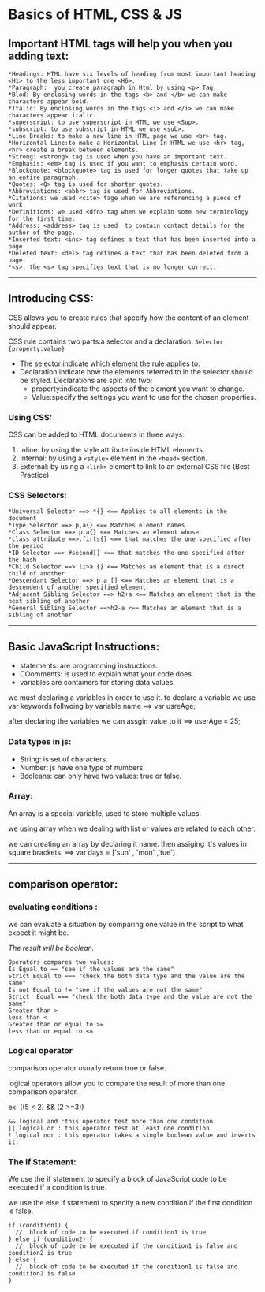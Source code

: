 # Basics of HTML, CSS & JS

## Important HTML tags will help you when you adding text: 
```
*Headings: HTML have six levels of heading from most important heading <H1> to the less important one <H6>.
*Paragraph:  you create paragraph in Html by using <p> Tag.
*Blod: By enclosing words in the tags <b> and </b> we can make characters appear bold.
*Italic: By enclosing words in the tags <i> and </i> we can make characters appear italic.
*superscript: to use superscript in HTML we use <Sup>.
*subscript: to use subscript in HTML we use <sub>.
*Line Breaks: to make a new line in HTML page we use <br> tag.
*Horizontal Line:to make a Horizontal Line In HTML we use <hr> tag, <hr> create a break between elements.
*Strong: <strong> tag is used when you have an important text.
*Emphasis: <em> tag is used if you want to emphasis certain word.
*Blockquote: <blockquote> tag is used for longer quotes that take up an entire paragraph.  
*Quotes: <Q> tag is used for shorter quotes.
*Abbreviations: <abbr> tag is used for Abbreviations.
*Citations: we used <cite> tage when we are referencing a piece of work.
*Definitions: we used <dfn> tag when we explain some new terminology for the first time.
*Address: <address> tag is used  to contain contact details for the author of the page.
*Inserted text: <ins> tag defines a text that has been inserted into a page.
*Deleted text: <del> tag defines a text that has been deleted from a page.
*<s>: the <s> tag specifies text that is no longer correct.
```

***

## Introducing CSS:
CSS allows you to create rules that specify how the content of an element should appear.

CSS rule contains two parts:a selector and a declaration.   `Selector {property:value}`
* The selector:indicate which element the rule applies to.
* Declaration:indicate how the elements referred to in the selector should be styled. Declarations are split into two:
   * property:indicate the aspects of the element you want to change.
   * Value:specify the settings you want to use for the chosen properties.

### Using CSS:
CSS can be added to HTML documents in three ways:

1. Inline: by using the style attribute inside HTML elements.
2. Internal: by using a `<style>` element in the `<head>` section.
3. External: by using a `<link>` element to link to an external CSS file (Best Practice).

### CSS Selectors:
```
*Universal Selector ==> *{} <== Applies to all elements in the document
*Type Selector ==> p,a{} <== Matches element names
*Class Selector ==> p,a{} <== Matches an element whose 
*class attribute ==>.firts{} <== that matches the one specified after the period
*ID Selector ==> #second[] <== that matches the one specified after the hash
*Child Selector ==> li>a {} <== Matches an element that is a direct child of another
*Descendant Selector ==> p a [] <== Matches an element that is a descendent of another specified element 
*Adjacent Sibling Selector ==> h2+a <== Matches an element that is the next sibling of another
*General Sibling Selector ==>h2-a <== Matches an element that is a sibling of another 
```

***

## Basic JavaScript Instructions:
* statements: are programming instructions.
* COomments: is used  to explain what your code does. 
* variables are containers for storing data values.

we must declaring a variables in order to use it. to declare a variable we use var keywords follwoing by variable name ==> var usreAge;

after declaring the variables we can assgin value to it ==> userAge = 25;

### Data types in js:
* String: is set of characters.
* Number: js have one type of numbers
* Booleans: can only have two values: true or false.


### Array:
An array is a special variable, used to store multiple values.

we using array when we dealing with list or values are related to each other.

we can creating an array by declaring it name. then assiging it's values in square brackets. ==> var days = ['sun' , 'mon' ,'tue']

***

## comparison operator:

### evaluating conditions :

we can evaluate a situation by comparing one value in the script to what expect it might be.

*The result will be boolean.*

```
Operators compares two values:
Is Equal to == "see if the values are the same"
Strict Equal to === "check the both data type and the value are the same"
Is not Equal to != "see if the values are not the same"
Strict  Equal === "check the both data type and the value are not the same"
Greater than >
less than <
Greater than or equal to >=
less than or equal to <=
```
### Logical operator

comparison operator usually return true or false. 

logical operators allow you to compare the result of more than one comparison operator.

ex: ((5 < 2) && (2 >=3))

```
&& logical and :this operator test more than one condition
|| logical or : this operator test at least one condition
! logical nor : this operator takes a single boolean value and inverts it.
```

### The if Statement:
We use the if statement to specify a block of JavaScript code to be executed if a condition is true.

we use the else if statement to specify a new condition if the first condition is false.
```
if (condition1) {
  //  block of code to be executed if condition1 is true
} else if (condition2) {
  //  block of code to be executed if the condition1 is false and condition2 is true
} else {
  //  block of code to be executed if the condition1 is false and condition2 is false
}
```








 


